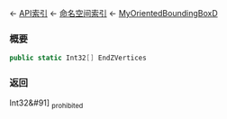 ← [API索引](Api-Index) ← [命名空间索引](Namespace-Index) ← [MyOrientedBoundingBoxD](VRageMath.MyOrientedBoundingBoxD)

### 概要

```csharp
public static Int32[] EndZVertices
```

### 返回

Int32&#91&#93; <sub>prohibited</sub>

